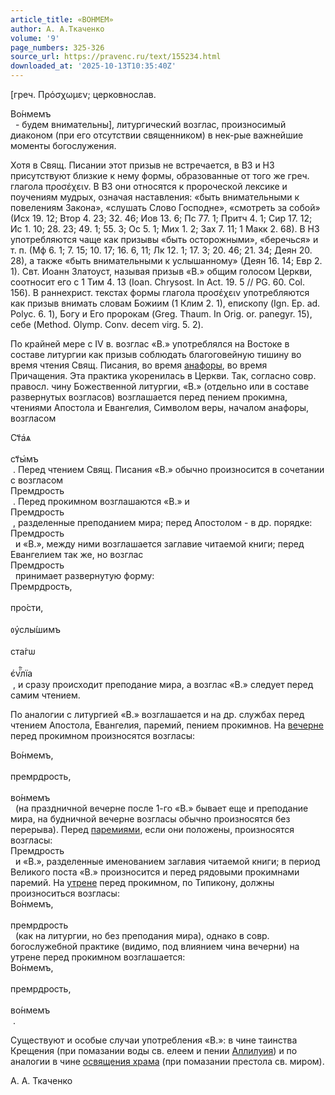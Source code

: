 ```yaml
---
article_title: «ВОНМЕМ»
author: А. А.Ткаченко
volume: '9'
page_numbers: 325-326
source_url: https://pravenc.ru/text/155234.html
downloaded_at: '2025-10-13T10:35:40Z'
---
```


[греч. Πρόσχωμεν; церковнослав. <div class="cu">Во́нмемъ</div>  - будем внимательны], литургический возглас, произносимый диаконом (при его отсутствии священником) в нек-рые важнейшие моменты богослужения.

Хотя в Свящ. Писании этот призыв не встречается, в ВЗ и НЗ присутствуют близкие к нему формы, образованные от того же греч. глагола προσέχειν. В ВЗ они относятся к пророческой лексике и поучениям мудрых, означая наставления: «быть внимательными к повелениям Закона», «слушать Слово Господне», «смотреть за собой» (Исх 19. 12; Втор 4. 23; 32. 46; Иов 13. 6; Пс 77. 1; Притч 4. 1; Сир 17. 12; Ис 1. 10; 28. 23; 49. 1; 55. 3; Ос 5. 1; Мих 1. 2; Зах 7. 11; 1 Макк 2. 68). В НЗ употребляются чаще как призывы «быть осторожными», «беречься» и т. п. (Мф 6. 1; 7. 15; 10. 17; 16. 6, 11; Лк 12. 1; 17. 3; 20. 46; 21. 34; Деян 20. 28), а также «быть внимательными к услышанному» (Деян 16. 14; Евр 2. 1). Свт. Иоанн Златоуст, называя призыв «В.» общим голосом Церкви, соотносит его с 1 Тим 4. 13 (Ioan. Chrysost. In Act. 19. 5 // PG. 60. Col. 156). В раннехрист. текстах формы глагола προσέχειν употребляются как призыв внимать словам Божиим (1 Клим 2. 1), епископу (Ign. Ep. ad. Polyc. 6. 1), Богу и Его пророкам (Greg. Thaum. In Orig. or. panegyr. 15), себе (Method. Olymp. Conv. decem virg. 5. 2).

По крайней мере с IV в. возглас «В.» употреблялся на Востоке в составе литургии как призыв соблюдать благоговейную тишину во время чтения Свящ. Писания, во время [анафоры](https://pravenc.ru/text/Анафора.html), во время Причащения. Эта практика укоренилась в Церкви. Так, согласно совр. правосл. чину Божественной литургии, «В.» (отдельно или в составе развернутых возгласов) возглашается перед пением прокимна, чтениями Апостола и Евангелия, Символом веры, началом анафоры, возгласом <div class="cu">Ст҃а҆ѧ</div> <div class="cu">ст҃ы҆мъ</div> . Перед чтением Свящ. Писания «В.» обычно произносится в сочетании с возгласом <div class="cu">Премдрость</div> . Перед прокимном возглашаются «В.» и <div class="cu">Премдрость</div> , разделенные преподанием мира; перед Апостолом - в др. порядке: <div class="cu">Премдрость</div>  и «В.», между ними возглашается заглавие читаемой книги; перед Евангелием так же, но возглас <div class="cu">Премдрость</div>  принимает развернутую форму: <div class="cu">Премpдрость,</div> <div class="cu">про́сти,</div> <div class="cu">ᲂу҆слы́шимъ</div> <div class="cu">ста́гѡ</div> <div class="cu">є҆vⷬ҇лїа</div> , и сразу происходит преподание мира, а возглас «В.» следует перед самим чтением.

По аналогии с литургией «В.» возглашается и на др. службах перед чтением Апостола, Евангелия, паремий, пением прокимнов. На [вечерне](https://pravenc.ru/text/вечерне.html) перед прокимном произносятся возгласы: <div class="cu">Во́нмемъ,</div> <div class="cu">премpдрость,</div> <div class="cu">во́нмемъ</div>  (на праздничной вечерне после 1-го «В.» бывает еще и преподание мира, на будничной вечерне возгласы обычно произносятся без перерыва). Перед [паремиями](https://pravenc.ru/text/паремиями.html), если они положены, произносятся возгласы: <div class="cu">Премдрость</div>  и «В.», разделенные именованием заглавия читаемой книги; в период Великого поста «В.» произносится и перед рядовыми прокимнами паремий. На [утрене](https://pravenc.ru/text/утрене.html) перед прокимном, по Типикону, должны произноситься возгласы: <div class="cu">Во́нмемъ,</div> <div class="cu">премpдрость</div>  (как на литургии, но без преподания мира), однако в совр. богослужебной практике (видимо, под влиянием чина вечерни) на утрене перед прокимном возглашается: <div class="cu">Во́нмемъ,</div> <div class="cu">премpдрость,</div> <div class="cu">во́нмемъ</div> .

Существуют и особые случаи употребления «В.»: в чине таинства Крещения (при помазании воды св. елеем и пении [Аллилуия](https://pravenc.ru/text/Аллилуия.html)) и по аналогии в чине [освящения храма](<https://pravenc.ru/text/освящения храма.html>) (при помазании престола св. миром).

А. А.  Ткаченко
